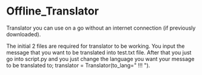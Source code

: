 # Offline_Translator
Translator you can use on a go without an internet connection (if previously downloaded).

The initial 2 files are required for translator to be working. You input the message that you want to be translated into test.txt file.
After that you just go into script.py and you just change the language you want your message to be translated to; translator = Translator(to_lang=" !!! ").
